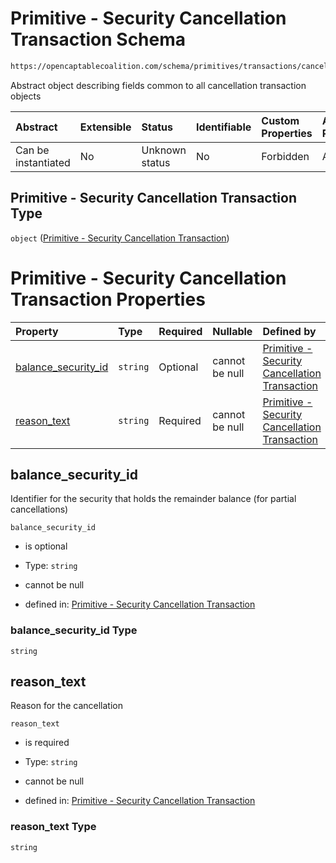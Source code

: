 # Primitive - Security Cancellation Transaction Schema

```txt
https://opencaptablecoalition.com/schema/primitives/transactions/cancellation/BaseCancellation.schema.json
```

Abstract object describing fields common to all cancellation transaction objects

| Abstract            | Extensible | Status         | Identifiable | Custom Properties | Additional Properties | Access Restrictions | Defined In                                                                                                                            |
| :------------------ | :--------- | :------------- | :----------- | :---------------- | :-------------------- | :------------------ | :------------------------------------------------------------------------------------------------------------------------------------ |
| Can be instantiated | No         | Unknown status | No           | Forbidden         | Allowed               | none                | [BaseCancellation.schema.json](../../schema/primitives/transactions/cancellation/BaseCancellation.schema.json "open original schema") |

## Primitive - Security Cancellation Transaction Type

`object` ([Primitive - Security Cancellation Transaction](basecancellation.md))

# Primitive - Security Cancellation Transaction Properties

| Property                                    | Type     | Required | Nullable       | Defined by                                                                                                                                                                                                                                       |
| :------------------------------------------ | :------- | :------- | :------------- | :----------------------------------------------------------------------------------------------------------------------------------------------------------------------------------------------------------------------------------------------- |
| [balance_security_id](#balance_security_id) | `string` | Optional | cannot be null | [Primitive - Security Cancellation Transaction](basecancellation-properties-balance_security_id.md "https://opencaptablecoalition.com/schema/primitives/transactions/cancellation/BaseCancellation.schema.json#/properties/balance_security_id") |
| [reason_text](#reason_text)                 | `string` | Required | cannot be null | [Primitive - Security Cancellation Transaction](basecancellation-properties-reason_text.md "https://opencaptablecoalition.com/schema/primitives/transactions/cancellation/BaseCancellation.schema.json#/properties/reason_text")                 |

## balance_security_id

Identifier for the security that holds the remainder balance (for partial cancellations)

`balance_security_id`

*   is optional

*   Type: `string`

*   cannot be null

*   defined in: [Primitive - Security Cancellation Transaction](basecancellation-properties-balance_security_id.md "https://opencaptablecoalition.com/schema/primitives/transactions/cancellation/BaseCancellation.schema.json#/properties/balance_security_id")

### balance_security_id Type

`string`

## reason_text

Reason for the cancellation

`reason_text`

*   is required

*   Type: `string`

*   cannot be null

*   defined in: [Primitive - Security Cancellation Transaction](basecancellation-properties-reason_text.md "https://opencaptablecoalition.com/schema/primitives/transactions/cancellation/BaseCancellation.schema.json#/properties/reason_text")

### reason_text Type

`string`
